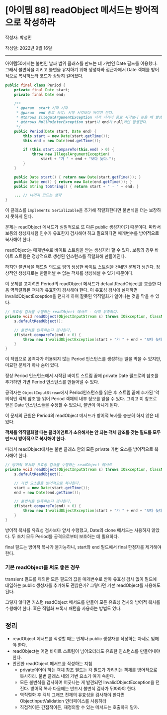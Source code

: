 # [아이템 88] readObject 메서드는 방어적으로 작성하라

작성자: 박성민

작성일: 2022년 9월 16일

---

아이템50에서는 불변인 날짜 범위 클래스를 만드는 데 가변인 Date 필드를 이용했다. 그래서 불변식을 지키고 불변을 유지하기 위해 생성자와 접근자에서 Date 객체를 방어적으로 복사하느라 코드가 상당히 길어졌다.

```java
public final class Period {
    private final Date start;
    private final Date end;

    /**
     * @param  start 시작 시각
     * @param  end 종료 시각; 시작 시각보다 뒤여야 한다.
     * @throws IllegalArgumentException 시작 시각이 종료 시각보다 늦을 때 발생한다.
     * @throws NullPointerException start나 end가 null이면 발생한다.
     */
    public Period(Date start, Date end) {
        this.start = new Date(start.getTime());
        this.end = new Date(end.getTime());

        if (this.start.compareTo(this.end) > 0) {
            throw new IllegalArgumentException(
            	start + "가 " + end + "보다 늦다.");
        }
    }

    public Date start() { return new Date(start.getTime()); }
    public Date end() { return new Date(end.getTime()); }
    public String toString() { return start + " - " + end; }

    ... // 나머지 코드는 생략
}
```

이 클래스를 `implements Serializable`을 추가해 직렬화한다면 불변식을 더는 보장하지 못하게 된다.

문제는 readObject 메서드가 실질적으로 또 다른 public 생성자이기 때문이다. 따라서 보통의 생성자처럼 인수가 유효한지 검사해야 하고 필요하다면 매개변수를 방어적으로 복사해야 한다.

readObject는 매개변수로 바이트 스트림을 받는 생성자라 할 수 있다. 보통의 경우 바이트 스트림은 정상적으로 생성된 인스턴스를 직렬화해 만들어진다.

하지만 불변식을 깨뜨릴 의도로 임의 생성한 바이트 스트림을 건네면 문제가 생긴다. 정상적인 생성자로는 만들어낼 수 없는 객체를 생성해낼 수 있기 때문이다.

이 문제를 고치려면 Period의 readObject 메서드가 defaultReadObject를 호출한 다음 역직렬화된 객체가 유효한지 검사해야 한다. 이 유효성 검사에 실패하면 InvalidObjectException을 던지게 하여 잘못된 역직렬화가 일어나는 것을 막을 수 있다.

```java
// 유효성 검사를 수행하는 readObject 메서드 - 아직 부족하다.
private void readObject(ObjectInputStream s) throws IOException, ClassNotFoundException {
    s.defaultReadObject();

    // 불변식을 만족하는지 검사한다.
    if(start.compareTo(end) > 0) {
        throw new InvalidObjectException(start + "가 " + end + "보다 늦다.");
    }
}
```

이 작업으로 공격자가 허용되지 않는 Period 인스턴스를 생성하는 일을 막을 수 있지만, 미묘한 문제가 하나 숨어 있다.

정상 Period 인스턴스에서 시작된 바이트 스트림 끝에 private Date 필드로의 참조를 추가하면 가변 Period 인스턴스를 만들어낼 수 있다.

공격자는 `ObjectInputStream`에서 Period인스턴스를 읽은 후 스트림 끝에 추가된 ‘악의적인 객체 참조’를 읽어 Period 객체의 내부 정보를 얻을 수 있다. 그리고 이 참조로 얻은 Date 인스턴스들을 수정할 수 있으니, 불변이 아니게 된다.

이 문제의 근원은 Period의 readObject 메서드가 방어적 복사를 충분히 하지 않은 데 있다.

**객체를 역직렬화할 때는 클라이언트가 소유해서는 안 되는 객체 참조를 갖는 필드를 모두 반드시 방어적으로 복사해야 한다.**

따라서 readObject에서는 불변 클래스 안의 모든 private 가변 요소를 방어적으로 복사해야 한다.

```java
// 방어적 복사와 유효성 검사를 수행하는 readObject 메서드
private void readObject(ObjectInputStream s) throws IOException, ClassNotFoundException {
    s.defaultReadObject();

    // 가변 요소들을 방어적으로 복사한다.
    start = new Date(start.getTime());
    end = new Date(end.getTime());

    // 불변식을 만족하는지 검사한다.
    if(start.compareTo(end) > 0) {
        throw new InvalidObjectException(start + "가 " + end + "보다 늦다.");
    }
}
```

방어적 복사를 유효성 검사보다 앞서 수행했고, Date의 clone 메서드는 사용하지 않았다. 두 조치 모두 Period를 공격으로부터 보호하는 데 필요하다.

final 필드는 방어적 복사가 불가능하니, start와 end 필드에서 final 한정자를 제거해야 한다.

### 기본 readObject를 써도 좋은 경우

transient 필드를 제외한 모든 필드의 값을 매개변수로 받아 유효성 검사 없이 필드에 대입하는 public 생성자를 추가해도 괜찮은가? 그렇다면 기본 readObject를 사용해도 된다.

그렇지 않다면 커스텀 readObject 메서드를 만들어 모든 유효성 검사와 방어적 복사를 수행해야 한다. 혹은 직렬화 프록시 패턴을 사용하는 방법도 있다.

## 정리

- readObject 메서드를 작성할 때는 언제나 public 생성자를 작성하는 자세로 임해야 한다.
- readObject는 어떤 바이트 스트림이 넘어오더라도 유효한 인스턴스를 만들어내야 한다.
- 안전한 readObject 메서드를 작성하는 지침
  - private이어야 하는 객체 참조 필드는 각 필드가 가리키는 객체를 방어적으로 복사하라. 불변 클래스 내의 가변 요소가 여기 속한다.
  - 모든 불변식을 검사하여 어긋나는 게 발견되면 InvalidObjectException을 던진다. 방어적 복사 다음에는 반드시 불변식 검사가 뒤따라야 한다.
  - 역직렬화 후 객체 그래프 전체의 유효성을 검사해야 한다면 ObjectInputValidation 인터페이스를 사용하라
  - 직접적이든 간접적이든, 재정의할 수 있는 메서드는 호출하지 말자.
